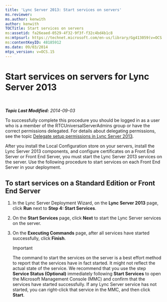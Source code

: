 ```yaml
---
title: 'Lync Server 2013: Start services on servers'
ms.reviewer: 
ms.author: kenwith
author: kenwith
TOCTitle: Start services on servers
ms:assetid: fa26eaed-0529-4f32-9f3f-f32c4bd4b1c8
ms:mtpsurl: https://technet.microsoft.com/en-us/library/Gg413059(v=OCS.15)
ms:contentKeyID: 48185912
ms.date: 09/03/2014
mtps_version: v=OCS.15
---
```


<div data-xmlns="http://www.w3.org/1999/xhtml">

<div class="topic" data-xmlns="http://www.w3.org/1999/xhtml" data-msxsl="urn:schemas-microsoft-com:xslt" data-cs="http://msdn.microsoft.com/en-us/">

<div data-asp="http://msdn2.microsoft.com/asp">

# Start services on servers for Lync Server 2013

</div>

<div id="mainSection">

<div id="mainBody">

<span> </span>

_**Topic Last Modified:** 2014-09-03_

To successfully complete this procedure you should be logged in as a user who is a member of the RTCUniversalServerAdmins group or have the correct permissions delegated. For details about delegating permissions, see the topic [Delegate setup permissions in Lync Server 2013](lync-server-2013-delegate-setup-permissions.md).

After you install the Local Configuration store on your servers, install the Lync Server 2013 components, and configure certificates on a Front End Server or Front End Server, you must start the Lync Server 2013 services on the server. Use the following procedure to start services on each Front End Server in your deployment.

<div>

## To start services on a Standard Edition or Front End Server

1.  In the Lync Server Deployment Wizard, on the **Lync Server 2013** page, click **Run** next to **Step 4: Start Services**.

2.  On the **Start Services** page, click **Next** to start the Lync Server services on the server.

3.  On the **Executing Commands** page, after all services have started successfully, click **Finish**.
    
    <div>
    

    > [!IMPORTANT]  
    > The command to start the services on the server is a best effort method to report that the services have in fact started. It might not reflect the actual state of the service. We recommend that you use the step <STRONG>Service Status (Optional)</STRONG> immediately following <STRONG>Start Services</STRONG> to open the Microsoft Management Console (MMC) and confirm that the services have started successfully. If any Lync Server service has not started, you can right-click that service in the MMC, and then click <STRONG>Start</STRONG>.

    
    </div>

</div>

</div>

<span> </span>

</div>

</div>

</div>

